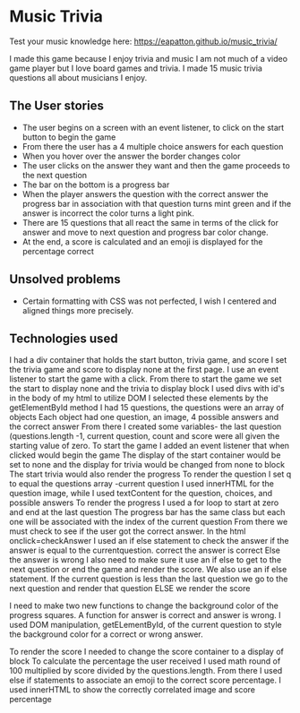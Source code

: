 # Music Trivia

Test your music knowledge here: 
https://eapatton.github.io/music_trivia/ 

I made this game because I enjoy trivia and music 
I am not much of a video game player but I love board games and trivia.
I made 15 music trivia questions all about musicians I enjoy.

## The User stories
- The user begins on a screen with an event listener, to click on the start button to begin the game
- From there the user has a 4 multiple choice answers for each question
- When you hover over the answer the border changes color
- The user clicks on the answer they want and then the game proceeds to the next question
- The bar on the bottom is a progress bar
- When the player answers the question with the correct answer the progress bar in association with that question turns mint green and if the answer is incorrect the color turns a light pink. 
- There are 15 questions that all react the same in terms of the click for answer and move to next question and progress bar color change.
- At the end, a score is calculated and an emoji is displayed for the percentage correct

## Unsolved problems
- Certain formatting with CSS was not perfected, I wish I centered and aligned things more precisely.

## Technologies used
I had a div container that holds the start button, trivia game, and score
I set the trivia game and score to display none at the first page.
I use an event listener to start the game with a click.
From there to start the game we set the start to display none and the trivia to display block
I used divs with id's in the body of my html to utilize DOM
I selected these elements by the getElementById method
I had 15 questions, the questions were an array of objects
Each object had one question, an image, 4 possible answers and the correct answer
From there I created some variables- the last question (questions.length -1, current question, count and score were all given the starting value of zero.
To start the game I added an event listener that when clicked would begin the game
The display of the start container would be set to none and the display for trivia would be changed from none to block
The start trivia would also render the progress
To render the question I set q to equal the questions array -current question
I used innerHTML for the question image, while I used textContent for the question, choices, and possible answers
To render the progress I used a for loop to start at zero and end at the last question
The progress bar has the same class but each one will be associated with the index of the current question
From there we must check to see if the user got the correct answer.
In the html onclick=checkAnswer
I used an if else statement to check the answer
if the answer is equal to the currentquestion. correct the answer is correct
Else the answer is wrong
I also need to make sure it use an if else to get to the next question or end the game and render the score. We also use an if else statement. If the current question is less than the last question we go to the next question and render that question ELSE we render the score

I need to make two new functions to change the background color of the progress squares.
A function for answer is correct and answer is wrong. I used DOM manipulation, getELementById, of the current question to style the background color for a correct or wrong answer.


To render the score I needed to change the score container to a display of block
To calculate the percentage the user received I used math round of 100 multiplied by score divided by the questions.length.
From there I used else if statements to associate an emoji to the correct score percentage.
I used innerHTML to show the correctly correlated image and score percentage 

